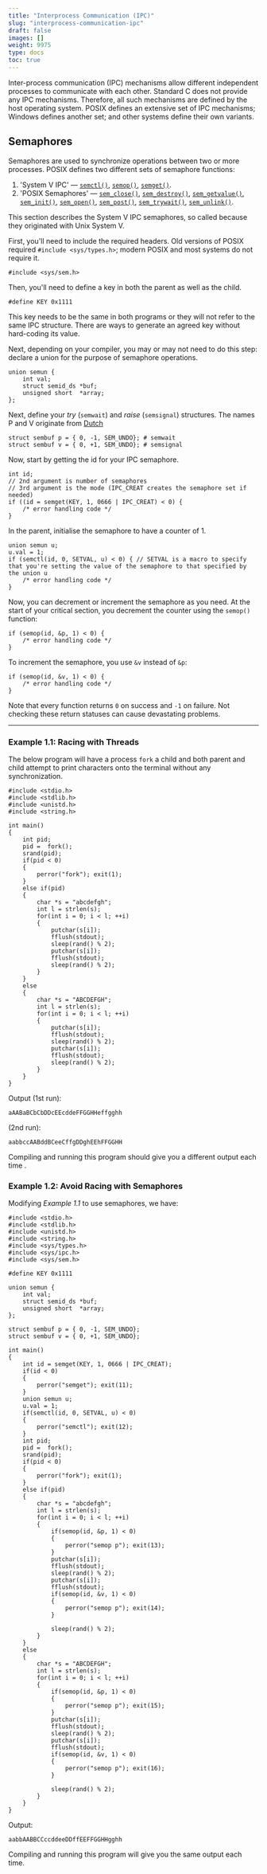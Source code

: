 ```yaml
---
title: "Interprocess Communication (IPC)"
slug: "interprocess-communication-ipc"
draft: false
images: []
weight: 9975
type: docs
toc: true
---
```


Inter-process communication (IPC) mechanisms allow different independent processes to communicate with each other.  Standard C does not provide any IPC mechanisms.  Therefore, all such mechanisms are defined by the host operating system.  POSIX defines an extensive set of IPC mechanisms; Windows defines another set; and other systems define their own variants.

## Semaphores
Semaphores are used to synchronize operations between two or more processes. POSIX defines two different sets of semaphore functions:

1. 'System V IPC' — [`semctl()`](http://pubs.opengroup.org/onlinepubs/9699919799/functions/semctl.html),
[`semop()`](http://pubs.opengroup.org/onlinepubs/9699919799/functions/semop.html),
[`semget()`](http://pubs.opengroup.org/onlinepubs/9699919799/functions/semget.html).
2. 'POSIX Semaphores' — [`sem_close()`](http://pubs.opengroup.org/onlinepubs/9699919799/functions/sem_close.html),
[`sem_destroy()`](http://pubs.opengroup.org/onlinepubs/9699919799/functions/sem_destroy.html),
[`sem_getvalue()`](http://pubs.opengroup.org/onlinepubs/9699919799/functions/sem_getvalue.html),
[`sem_init()`](http://pubs.opengroup.org/onlinepubs/9699919799/functions/sem_init.html),
[`sem_open()`](http://pubs.opengroup.org/onlinepubs/9699919799/functions/sem_open.html),
[`sem_post()`](http://pubs.opengroup.org/onlinepubs/9699919799/functions/sem_post.html),
[`sem_trywait()`](http://pubs.opengroup.org/onlinepubs/9699919799/functions/sem_trywait.html),
[`sem_unlink()`](http://pubs.opengroup.org/onlinepubs/9699919799/functions/sem_unlink.html).

This section describes the System V IPC semaphores, so called because they originated with Unix System V.

First, you'll need to include the required headers. Old versions of POSIX required `#include <sys/types.h>`; modern POSIX and most systems do not require it.

    #include <sys/sem.h>

Then, you'll need to define a key in both the parent as well as the child.

    #define KEY 0x1111 

This key needs to be the same in both programs or they will not refer to the same IPC structure.  There are ways to generate an agreed key without hard-coding its value.

Next, depending on your compiler, you may or may not need to do this step: declare a union for the purpose of semaphore operations.

    union semun {
        int val;
        struct semid_ds *buf;
        unsigned short  *array;
    };

Next, define your _try_ (`semwait`) and _raise_ (`semsignal`) structures.  The names P and V originate from [Dutch](https://en.wikipedia.org/wiki/Semaphore_(programming)#Operation_names)

    struct sembuf p = { 0, -1, SEM_UNDO}; # semwait
    struct sembuf v = { 0, +1, SEM_UNDO}; # semsignal

Now, start by getting the id for your IPC semaphore.

    int id;
    // 2nd argument is number of semaphores
    // 3rd argument is the mode (IPC_CREAT creates the semaphore set if needed)
    if ((id = semget(KEY, 1, 0666 | IPC_CREAT) < 0) {
        /* error handling code */
    }

In the parent, initialise the semaphore to have a counter of 1.

    union semun u;
    u.val = 1;
    if (semctl(id, 0, SETVAL, u) < 0) { // SETVAL is a macro to specify that you're setting the value of the semaphore to that specified by the union u
        /* error handling code */
    }

Now, you can decrement or increment the semaphore as you need. At the start of your critical section, you decrement the counter using the `semop()` function:

    if (semop(id, &p, 1) < 0) {
        /* error handling code */
    }

To increment the semaphore, you use `&v` instead of `&p`:

    if (semop(id, &v, 1) < 0) {
        /* error handling code */
    }


Note that every function returns `0` on success and `-1` on failure. Not checking these return statuses can cause devastating problems.

---- 

### Example 1.1: Racing with Threads

The below program will have a process `fork` a child and both parent and child attempt to print characters onto the terminal without any synchronization.

    #include <stdio.h>
    #include <stdlib.h>
    #include <unistd.h>
    #include <string.h>
    
    int main()
    {
        int pid;
        pid =  fork();
        srand(pid);
        if(pid < 0)
        {
            perror("fork"); exit(1);
        }
        else if(pid)
        {
            char *s = "abcdefgh";
            int l = strlen(s);
            for(int i = 0; i < l; ++i)
            {
                putchar(s[i]);
                fflush(stdout);
                sleep(rand() % 2);
                putchar(s[i]);
                fflush(stdout);
                sleep(rand() % 2);
            }
        }
        else
        {
            char *s = "ABCDEFGH";
            int l = strlen(s);
            for(int i = 0; i < l; ++i)
            {
                putchar(s[i]);
                fflush(stdout);
                sleep(rand() % 2);
                putchar(s[i]);
                fflush(stdout);
                sleep(rand() % 2);
            }
        }
    }

Output (1st run):

    aAABaBCbCbDDcEEcddeFFGGHHeffgghh

(2nd run):

    aabbccAABddBCeeCffgDDghEEhFFGGHH

Compiling and running this program should give you a different output each time .

### Example 1.2: Avoid Racing with Semaphores
Modifying _Example 1.1_ to use semaphores, we have:

    #include <stdio.h>
    #include <stdlib.h>
    #include <unistd.h>
    #include <string.h>
    #include <sys/types.h>
    #include <sys/ipc.h>
    #include <sys/sem.h>
    
    #define KEY 0x1111

    union semun {
        int val;
        struct semid_ds *buf;
        unsigned short  *array;
    };
    
    struct sembuf p = { 0, -1, SEM_UNDO};
    struct sembuf v = { 0, +1, SEM_UNDO};
    
    int main()
    {
        int id = semget(KEY, 1, 0666 | IPC_CREAT);
        if(id < 0)
        {
            perror("semget"); exit(11);
        }
        union semun u;
        u.val = 1;
        if(semctl(id, 0, SETVAL, u) < 0)
        {
            perror("semctl"); exit(12);
        }
        int pid;
        pid =  fork();
        srand(pid);
        if(pid < 0)
        {
            perror("fork"); exit(1);
        }
        else if(pid)
        {
            char *s = "abcdefgh";
            int l = strlen(s);
            for(int i = 0; i < l; ++i)
            {
                if(semop(id, &p, 1) < 0)
                {
                    perror("semop p"); exit(13);
                }
                putchar(s[i]);
                fflush(stdout);
                sleep(rand() % 2);
                putchar(s[i]);
                fflush(stdout);
                if(semop(id, &v, 1) < 0)
                {
                    perror("semop p"); exit(14);
                }
    
                sleep(rand() % 2);
            }
        }
        else
        {
            char *s = "ABCDEFGH";
            int l = strlen(s);
            for(int i = 0; i < l; ++i)
            {
                if(semop(id, &p, 1) < 0)
                {
                    perror("semop p"); exit(15);
                }
                putchar(s[i]);
                fflush(stdout);
                sleep(rand() % 2);
                putchar(s[i]);
                fflush(stdout);
                if(semop(id, &v, 1) < 0)
                {
                    perror("semop p"); exit(16);
                }
    
                sleep(rand() % 2);
            }
        }
    }

Output:

    aabbAABBCCccddeeDDffEEFFGGHHgghh

Compiling and running this program will give you the same output each time.

